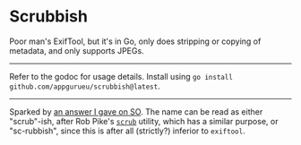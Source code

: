 # Scrubbish

Poor man's ExifTool, but it's in Go, only does stripping or copying of metadata, and only supports JPEGs.

---

Refer to the godoc for usage details. Install using `go install github.com/appgurueu/scrubbish@latest`.

---

Sparked by [an answer I gave on SO](https://stackoverflow.com/questions/76777412/copy-metadata-fom-one-jpeg-to-another-in-go/76779756#76779756).
The name can be read as either "scrub"-ish, after Rob Pike's [`scrub`](https://github.com/robpike/scrub/) utility, which has a similar purpose,
or "sc-rubbish", since this is after all (strictly?) inferior to `exiftool`.
